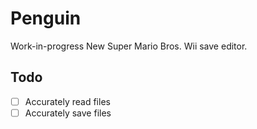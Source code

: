 # Penguin
Work-in-progress New Super Mario Bros. Wii save editor.

## Todo
- [ ] Accurately read files
- [ ] Accurately save files
